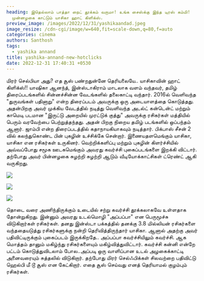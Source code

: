 ```yaml
---
heading: இதெல்லாம் பாத்தா நைட் தூக்கம் வருமா! உங்க சைஸ்க்கு இந்த டிரஸ் கம்மி!
  முன்னழகை காட்டும் யாசிகா ஹாட் கிளிக்ஸ்.
preview_image: /images/2022/12/31/yashikaandad.jpeg
image_resize: /cdn-cgi/image/w=640,fit=scale-down,q=80,f=auto
categories: cinema
authors: Santhosh
tags:
  - yashika annand
title: yashika-annand-new-hotclicks
date: 2022-12-31 17:40:31 +0530
---
```

மிரர் செல்பியா அது? எத சூஸ் பண்றதுன்னே தெரியலையே.. யாசிகாவின் ஹாட் கிளிக்ஸ்!!
யாஷிகா ஆனந்த், இன்ஸ்டாகிராம் மாடலாக வளம் வந்தவர், தமிழ் திரைப்படங்களில் சின்னச்சின்ன வேடங்களில் தலைகாட்டி வந்தார். 2016ல் வெளிவந்த "துருவங்கள் பதினாறு" என்ற திரைப்படம் அவருக்கு ஒரு அடையாளத்தை கொடுத்தது. அதன்பிறகு அவர் முக்கிய வேடத்தில் நடித்து வெளிவந்த அடல்ட் கன்டென்ட் மற்றும் காமெடி படமான "இருட்டு அறையில் முரட்டுக் குத்து" அவருக்கு ரசிகர்கள் மத்தியில் பெரும் வரவேற்பை பெற்றுத்தந்தது.
அதன் பிறகு நிறைய தமிழ் படங்களில் ஒப்பந்தம் ஆனார். ஜாம்பி  என்ற திரைப்படத்தில் கதாநாயகியாகவும் நடித்தார். பிக்பாஸ் சீசன் 2 வில் கலந்துகொண்ட பின் புகழின் உச்சிக்கே சென்றார். இணையதளமெங்கும் யாசிகா, யாசிகா என ரசிகர்கள் உருகினர்.
வெற்றிக்களிப்பு மற்றும் புகழின் கிளர்ச்சியில் அவ்வப்போது சமூக ஊடகமெங்கும் அவரது கவர்ச்சி புகைப்படங்களை இறக்கி விட்டார். தற்போது அவர் பின்னழகை சுழற்றி சுழற்றி ஆடும் வீடியோக்காட்சிகள் ட்ரெண்ட் ஆகி வருகிறது. 

![](/images/2022/12/31/yashika-annand-new-hotclicks.jpeg)

![](/images/2022/12/31/yashika-annand-new-hotclicks2.jpeg)

![](/images/2022/12/31/yashika-annand-new-hotclicks4.jpeg)

தொடை வரை அணிந்திருக்கும்  உடையில் சற்று கவர்ச்சி தூக்கலாகவே உள்ளதாக தோன்றுகிறது. இன்னும் அவரது உடல்மொழி "அப்பப்பா" என பெருமூச்சு விடுகிறார்கள் ரசிகர்கள். 
தனது இன்ஸ்டா பக்கத்தில் தனக்கு 3.8 மில்லியன் ரசிகர்களை வந்ததையடுத்து ரசிகர்களுக்கு நன்றி தெரிவித்திருந்தார் யாசிகா. ஆனால் அதற்கு அவர் பதிவிட்டிருக்கும் புகைப்படம் இருக்கிறதே.. அப்பப்பா கவர்ச்சியிலும் கவர்ச்சி. ஆக மொத்தம் தானும் மகிழ்ந்து ரசிகர்களையும் மகிழ்வித்துவிட்டார்.
கவர்ச்சி கன்னி என்றே பட்டம் கொடுத்துவிடலாம் போல..‌அப்படி ஒரு வாளிப்பான உடல் அழகைக்காட்டி அனைவரையும் சுத்தலில் விடுகிறார். தற்போது மிரர் செல்ஃபிக்கள் சிலவற்றை பதிவிட்டு ஹெல்பி மீ டூ சூஸ் என கேட்கிறார். எதை சூஸ் செய்வது எனத் தெரியாமல் குழம்பும் ரசிகர்கள்.